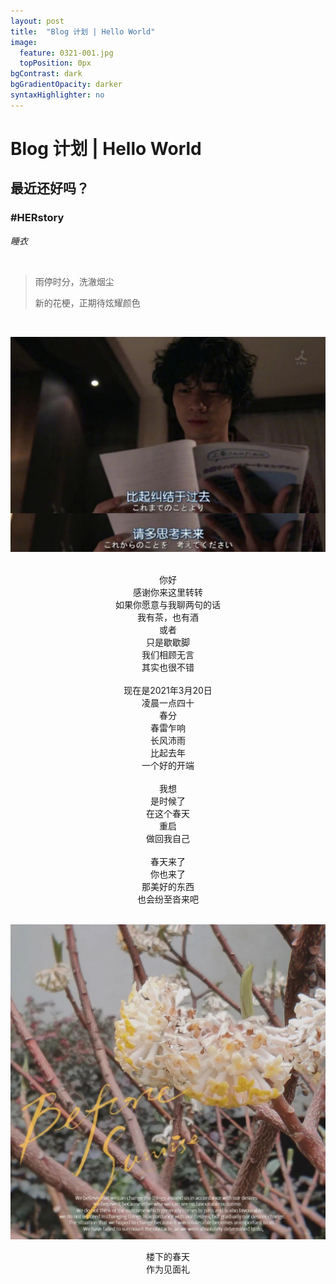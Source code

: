 ```yaml
---
layout: post
title:  "Blog 计划 | Hello World"
image:
  feature: 0321-001.jpg
  topPosition: 0px
bgContrast: dark
bgGradientOpacity: darker
syntaxHighlighter: no
---
```


# Blog 计划 | Hello World

## 最近还好吗？

### #HERstory

_睡衣_
  
<br>

> 雨停时分，洗澈烟尘
>
> 新的花梗，正期待炫耀颜色

<br>


![002](../assets/images/0321-001.jpg)

<br>

<center>你好</center>

<center>感谢你来这里转转</center>

<center>如果你愿意与我聊两句的话</center>

<center>我有茶，也有酒</center>

<center>或者</center>

<center>只是歇歇脚</center>

<center>我们相顾无言</center>

<center>其实也很不错</center>

<br>

<center>现在是2021年3月20日</center>

<center>凌晨一点四十</center>

<center>春分</center>

<center>春雷乍响</center>

<center>长风沛雨</center>

<center>比起去年</center>

<center>一个好的开端</center>

<br>

<center>我想</center>

<center>是时候了</center>

<center>在这个春天</center>

<center>重启</center>

<center>做回我自己</center>

<br>

<center>春天来了</center>

<center>你也来了</center>

<center>那美好的东西</center>

<center>也会纷至沓来吧</center>
<br>

![002](../assets/images/0321-002.jpg)

<center>楼下的春天</center>

<center>作为见面礼</center>
